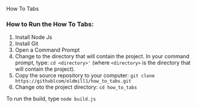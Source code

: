 How To Tabs

### How to Run the How To Tabs: ###

1. Install Node Js
2. Install Git
3. Open a Command Prompt
4. Change to the directory that will contain the project. In your command prompt, type: 
`cd <directory>'` (where `<directory>` is the directory that will contain the project).
5. Copy the source repository to your computer: `git clone https://githublcom/oldmill1/how_to_tabs.git`
6. Change oto the project directory: `cd how_to_tabs`

To run the build, type `node build.js`

